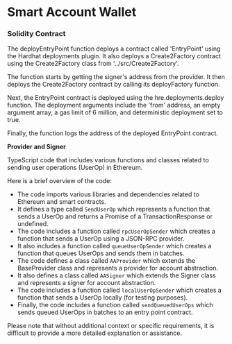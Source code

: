 # Smart Account Wallet

### Solidity Contract

The deployEntryPoint function deploys a contract called 'EntryPoint' using the Hardhat deployments plugin. It also deploys a Create2Factory contract using the Create2Factory class from '../src/Create2Factory'.

The function starts by getting the signer's address from the provider. It then deploys the Create2Factory contract by calling its deployFactory function.

Next, the EntryPoint contract is deployed using the hre.deployments.deploy function. The deployment arguments include the 'from' address, an empty argument array, a gas limit of 6 million, and deterministic deployment set to true.

Finally, the function logs the address of the deployed EntryPoint contract.

**Provider and Signer**

TypeScript code that includes various functions and classes related to sending user operations (UserOp) in Ethereum.

Here is a brief overview of the code:

- The code imports various libraries and dependencies related to Ethereum and smart contracts.
- It defines a type called `SendUserOp` which represents a function that sends a UserOp and returns a Promise of a TransactionResponse or undefined.
- The code includes a function called `rpcUserOpSender` which creates a function that sends a UserOp using a JSON-RPC provider.
- It also includes a function called `queueUserOpSender` which creates a function that queues UserOps and sends them in batches.
- The code defines a class called `AAProvider` which extends the BaseProvider class and represents a provider for account abstraction.
- It also defines a class called `AASigner` which extends the Signer class and represents a signer for account abstraction.
- The code includes a function called `localUserOpSender` which creates a function that sends a UserOp locally (for testing purposes).
- Finally, the code includes a function called `sendQueuedUserOps` which sends queued UserOps in batches to an entry point contract.

Please note that without additional context or specific requirements, it is difficult to provide a more detailed explanation or assistance.


